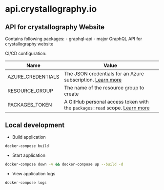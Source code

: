 # api.crystallography.io

## API for crystallography Website

Contains following packages:
    - graphql-api - major GraphQL API for crystallography website

CI/CD configuration:

 | Name | Value |
  | ---- | ----- |
  | AZURE_CREDENTIALS | The JSON credentials for an Azure subscription. [Learn more](https://docs.microsoft.com/azure/developer/github/connect-from-azure?tabs=azure-portal%2Cwindows#create-a-service-principal-and-add-it-as-a-github-secret) |
  | RESOURCE_GROUP | The name of the resource group to create |
  | PACKAGES_TOKEN | A GitHub personal access token with the `packages:read` scope. [Learn more](https://docs.github.com/en/authentication/keeping-your-account-and-data-secure/creating-a-personal-access-token) |

## Local development

* Build application

```bash
docker-compose build
```

* Start application

```bash
docker-compose down -v && docker-compose up --build -d
```

* View application logs

```bash
docker-compose logs
```
